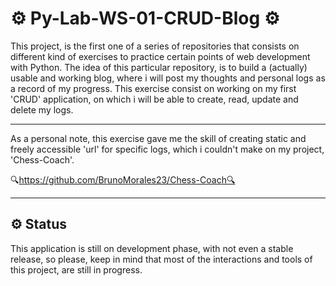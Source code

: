 # ⚙️ Py-Lab-WS-01-CRUD-Blog ⚙️

This project, is the first one of a series of repositories that consists on different kind of exercises to practice certain points of web development with Python.
The idea of this particular repository, is to build a (actually) usable and working blog, where i will post my thoughts and personal logs as a record of my progress.
This exercise consist on working on my first 'CRUD' application, on which i will be able to create, read, update and delete my logs.

---

As a personal note, this exercise gave me the skill of creating static and freely accessible 'url' for specific logs, which i couldn't make on my project, 'Chess-Coach'.

🔍https://github.com/BrunoMorales23/Chess-Coach🔍

---

## ⚙️ Status

This application is still on development phase, with not even a stable release, so please, keep in mind that most of the interactions and tools of this project, are still in progress.
